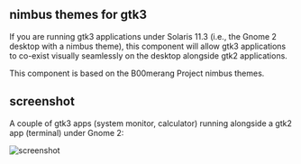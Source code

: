 ## nimbus themes for gtk3

If you are running gtk3 applications under Solaris 11.3 (i.e., the
Gnome 2 desktop with a nimbus theme), this component will allow gtk3
applications to co-exist visually seamlessly on the desktop alongside
gtk2 applications.

This component is based on the B00merang Project nimbus themes.


## screenshot

A couple of gtk3 apps (system monitor, calculator) running alongside a
gtk2 app (terminal) under Gnome 2:

![screenshot](https://raw.githubusercontent.com/RinTinCan/solaris-rtutils/master/components/look-and-feel/nimbus-gtk3/screenshot.png "screenshot")

